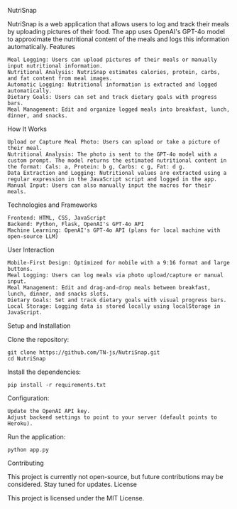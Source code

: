 NutriSnap

NutriSnap is a web application that allows users to log and track their meals by uploading pictures of their food. The app uses OpenAI's GPT-4o model to approximate the nutritional content of the meals and logs this information automatically.
Features

    Meal Logging: Users can upload pictures of their meals or manually input nutritional information.
    Nutritional Analysis: NutriSnap estimates calories, protein, carbs, and fat content from meal images.
    Automatic Logging: Nutritional information is extracted and logged automatically.
    Dietary Goals: Users can set and track dietary goals with progress bars.
    Meal Management: Edit and organize logged meals into breakfast, lunch, dinner, and snacks.

How It Works

    Upload or Capture Meal Photo: Users can upload or take a picture of their meal.
    Nutritional Analysis: The photo is sent to the GPT-4o model with a custom prompt. The model returns the estimated nutritional content in the format: Cals: a, Protein: b g, Carbs: c g, Fat: d g.
    Data Extraction and Logging: Nutritional values are extracted using a regular expression in the JavaScript script and logged in the app.
    Manual Input: Users can also manually input the macros for their meals.

Technologies and Frameworks

    Frontend: HTML, CSS, JavaScript
    Backend: Python, Flask, OpenAI's GPT-4o API
    Machine Learning: OpenAI's GPT-4o API (plans for local machine with open-source LLM)

User Interaction

    Mobile-First Design: Optimized for mobile with a 9:16 format and large buttons.
    Meal Logging: Users can log meals via photo upload/capture or manual input.
    Meal Management: Edit and drag-and-drop meals between breakfast, lunch, dinner, and snacks slots.
    Dietary Goals: Set and track dietary goals with visual progress bars.
    Local Storage: Logging data is stored locally using localStorage in JavaScript.

Setup and Installation

Clone the repository:
    
    git clone https://github.com/TN-js/NutriSnap.git
    cd NutriSnap

Install the dependencies:

    pip install -r requirements.txt

Configuration:

    Update the OpenAI API key.
    Adjust backend settings to point to your server (default points to Heroku).

Run the application:

    python app.py

Contributing

This project is currently not open-source, but future contributions may be considered. Stay tuned for updates.
License

This project is licensed under the MIT License.

